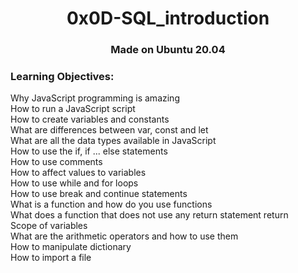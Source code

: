 <h1 align="center">0x0D-SQL_introduction</h1>

<h3 align="center">Made on Ubuntu 20.04</h3>

<h3>Learning Objectives:</h3>

<p>
Why JavaScript programming is amazing</br>
How to run a JavaScript script</br>
How to create variables and constants</br>
What are differences between var, const and let</br>
What are all the data types available in JavaScript</br>
How to use the if, if ... else statements</br>
How to use comments</br>
How to affect values to variables</br>
How to use while and for loops</br>
How to use break and continue statements</br>
What is a function and how do you use functions</br>
What does a function that does not use any return statement return</br>
Scope of variables</br>
What are the arithmetic operators and how to use them</br>
How to manipulate dictionary</br>
How to import a file
</p>
